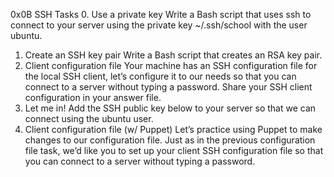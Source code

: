 0x0B SSH
Tasks
0. Use a private key
Write a Bash script that uses ssh to connect to your server using the private key ~/.ssh/school with the user ubuntu.
1. Create an SSH key pair
Write a Bash script that creates an RSA key pair.
2. Client configuration file
Your machine has an SSH configuration file for the local SSH client, let’s configure it to our needs so that you can connect to a server without typing a password. Share your SSH client configuration in your answer file.
3. Let me in!
Add the SSH public key below to your server so that we can connect using the ubuntu user.
4. Client configuration file (w/ Puppet)
Let’s practice using Puppet to make changes to our configuration file. Just as in the previous configuration file task, we’d like you to set up your client SSH configuration file so that you can connect to a server without typing a password.
